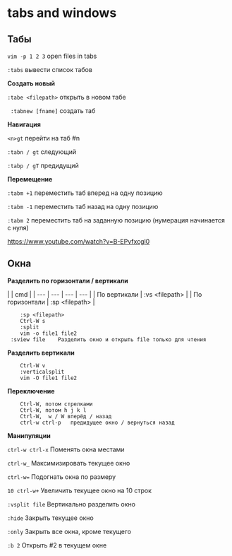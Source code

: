 tabs and windows
====

## Табы

`vim -p 1 2 3` open files in tabs

`:tabs`      вывести список табов

**Создать новый**	

`:tabe <filepath>` открыть в новом табе

`  :tabnew [fname] `         создать таб

**Навигация**

`<n>gt`       перейти на таб #n

`:tabn / gt`  следующий

`:tabp / gT`  предидущий

**Перемещение**

`:tabm +1`                 переместить таб вперед на одну позицию

`:tabm -1`                 переместить таб назад на одну позицию

`:tabm 2`                  переместить таб на заданную позицию (нумерация начинается с нуля)

<https://www.youtube.com/watch?v=B-EPvfxcgl0>


## Окна
**Разделить по горизонтали / вертикали**

|   | cmd | 
| --- | --- | --- | --- |
| По вертикали | :vs \<filepath> |
| По горизонтали | :sp \<filepath> |

		:sp <filepath>
		Ctrl-W s
		:split
		vim -o file1 file2
     :sview file	Разделить окно и открыть file только для чтения

**Разделить вертикали**

		
		Ctrl-W v
		:verticalsplit
		vim -O file1 file2

**Переключение**

		Ctrl-W, потом стрелками
		Ctrl-W, потом h j k l
		Ctrl-W,  w / W вперёд / назад
		ctrl-w ctrl-p	предидущее окно / вернуться назад

**Манипуляции**

`ctrl-w ctrl-x`	Поменять окна местами

`ctrl-w_`	Максимизировать текущее окно

`ctrl-w=`	Подогнать окна по размеру

`10 ctrl-w+`	Увеличить текущее окно на 10 строк

`:vsplit file`	Вертикально разделить окно

`:hide`	Закрыть текущее окно

`:only`	Закрыть все окна, кроме текущего

`:b 2`	Открыть #2 в текущем окне